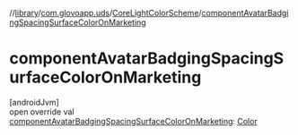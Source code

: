 //[library](../../../index.md)/[com.glovoapp.uds](../index.md)/[CoreLightColorScheme](index.md)/[componentAvatarBadgingSpacingSurfaceColorOnMarketing](component-avatar-badging-spacing-surface-color-on-marketing.md)

# componentAvatarBadgingSpacingSurfaceColorOnMarketing

[androidJvm]\
open override val [componentAvatarBadgingSpacingSurfaceColorOnMarketing](component-avatar-badging-spacing-surface-color-on-marketing.md): [Color](https://developer.android.com/reference/kotlin/androidx/compose/ui/graphics/Color.html)
